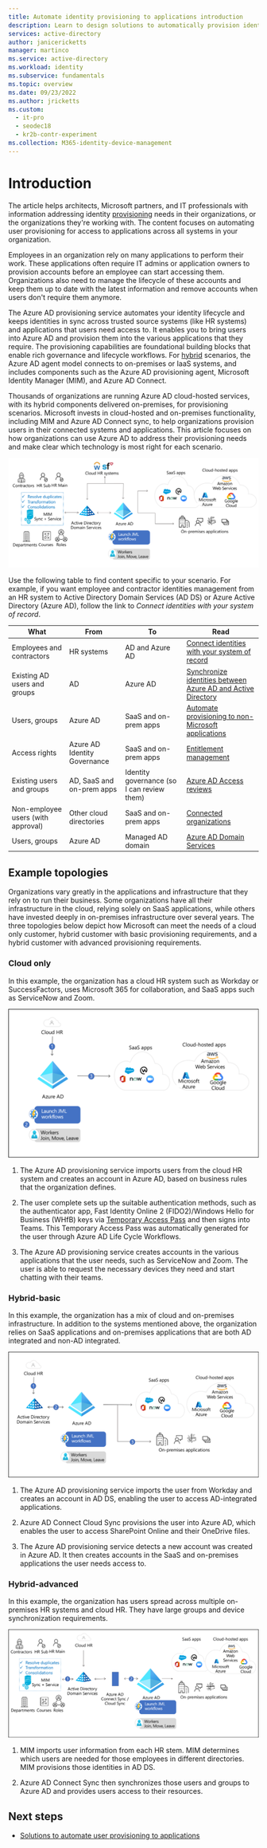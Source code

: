 ```yaml
---
title: Automate identity provisioning to applications introduction
description: Learn to design solutions to automatically provision identities in hybrid environments to provide application access.
services: active-directory
author: janicericketts
manager: martinco
ms.service: active-directory
ms.workload: identity
ms.subservice: fundamentals
ms.topic: overview
ms.date: 09/23/2022
ms.author: jricketts
ms.custom:
  - it-pro
  - seodec18
  - kr2b-contr-experiment
ms.collection: M365-identity-device-management
---
```


# Introduction

The article helps architects, Microsoft partners, and IT professionals with information addressing identity [provisioning](https://www.gartner.com/en/information-technology/glossary/user-provisioning) needs in their organizations, or the organizations they're working with. The content focuses on automating user provisioning for access to applications across all systems in your organization.

Employees in an organization rely on many applications to perform their work. These applications often require IT admins or application owners to provision accounts before an employee can start accessing them. Organizations also need to manage the lifecycle of these accounts and keep them up to date with the latest information and remove accounts when users don't require them anymore.

The Azure AD provisioning service automates your identity lifecycle and keeps identities in sync across trusted source systems (like HR systems) and applications that users need access to. It enables you to bring users into Azure AD and provision them into the various applications that they require. The provisioning capabilities are foundational building blocks that enable rich governance and lifecycle workflows. For [hybrid](../hybrid/whatis-hybrid-identity.md) scenarios, the Azure AD agent model connects to on-premises or IaaS systems, and includes components such as the Azure AD provisioning agent, Microsoft Identity Manager (MIM), and Azure AD Connect.

Thousands of organizations are running Azure AD cloud-hosted services, with its hybrid components delivered on-premises, for provisioning scenarios. Microsoft invests in cloud-hosted and on-premises functionality, including MIM and Azure AD Connect sync, to help organizations provision users in their connected systems and applications. This article focuses on how organizations can use Azure AD to address their provisioning needs and make clear which technology is most right for each scenario.

![Typical deployment of MIM](media/automate-user-provisioning-to-applications-introduction/typical-mim-deployment.png)

 Use the following table to find content specific to your scenario. For example, if you want employee and contractor identities management from an HR system to Active Directory Domain Services (AD DS) or Azure Active Directory (Azure AD), follow the link to *Connect identities with your system of record*.

| What | From | To | Read |
| - | - | - | - |
| Employees and contractors| HR systems| AD and Azure AD| [Connect identities with your system of record](automate-provisioning-to-applications-solutions.md) |
| Existing AD users and groups| AD| Azure AD| [Synchronize identities between Azure AD and Active Directory](automate-provisioning-to-applications-solutions.md) |
| Users, groups| Azure AD| SaaS and on-prem apps| [Automate provisioning to non-Microsoft applications](../governance/entitlement-management-organization.md) |
| Access rights| Azure AD Identity Governance| SaaS and on-prem apps| [Entitlement management](../governance/entitlement-management-overview.md) |
| Existing users and groups| AD, SaaS and on-prem apps| Identity governance (so I can review them)| [Azure AD Access reviews](../governance/access-reviews-overview.md) |
| Non-employee users (with approval)| Other cloud directories| SaaS and on-prem apps| [Connected organizations](../governance/entitlement-management-organization.md) |
| Users, groups| Azure AD| Managed AD domain| [Azure AD Domain Services](https://azure.microsoft.com/services/active-directory-ds/) |

## Example topologies

Organizations vary greatly in the applications and infrastructure that they rely on to run their business. Some organizations have all their infrastructure in the cloud, relying solely on SaaS applications, while others have invested deeply in on-premises infrastructure over several years. The three topologies below depict how Microsoft can meet the needs of a cloud only customer, hybrid customer with basic provisioning requirements, and a hybrid customer with advanced provisioning requirements.

### Cloud only

In this example, the organization has a cloud HR system such as Workday or SuccessFactors, uses Microsoft 365 for collaboration, and SaaS apps such as ServiceNow and Zoom.

![Cloud only deployment](media/automate-user-provisioning-to-applications-introduction/cloud-only-identity-management.png)

1. The Azure AD provisioning service imports users from the cloud HR system and creates an account in Azure AD, based on business rules that the organization defines.

1. The user complete sets up the suitable authentication methods, such as the authenticator app, Fast Identity Online 2 (FIDO2)/Windows Hello for Business (WHfB) keys via [Temporary Access Pass](../authentication/howto-authentication-temporary-access-pass.md) and then signs into Teams. This Temporary Access Pass was automatically generated for the user through Azure AD Life Cycle Workflows.

1. The Azure AD provisioning service creates accounts in the various applications that the user needs, such as ServiceNow and Zoom. The user is able to request the necessary devices they need and start chatting with their teams.

### Hybrid-basic

In this example, the organization has a mix of cloud and on-premises infrastructure. In addition to the systems mentioned above, the organization relies on SaaS applications and on-premises applications that are both AD integrated and non-AD integrated.

![Hybrid deployment model](media/automate-user-provisioning-to-applications-introduction/hybrid-basic.png)

1. The Azure AD provisioning service imports the user from Workday and creates an account in AD DS, enabling the user to access AD-integrated applications.

2. Azure AD Connect Cloud Sync provisions the user into Azure AD, which enables the user to access SharePoint Online and their OneDrive files.

3. The Azure AD provisioning service detects a new account was created in Azure AD. It then creates accounts in the SaaS and on-premises applications the user needs access to.

### Hybrid-advanced

In this example, the organization has users spread across multiple on-premises HR systems and cloud HR. They have large groups and device synchronization requirements.

![Advanced hybrid deployment model](media/automate-user-provisioning-to-applications-introduction/hybrid-advanced.png)

1. MIM imports user information from each HR stem. MIM determines which users are needed for those employees in different directories. MIM provisions those identities in AD DS.

2. Azure AD Connect Sync then synchronizes those users and groups to Azure AD and provides users access to their resources.

## Next steps

* [Solutions to automate user provisioning to applications](automate-provisioning-to-applications-solutions.md)
